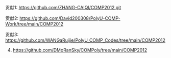 贡献1: https://github.com/ZHANG-CAIQI/COMP2012.git

贡献2: https://github.com/David200308/PolyU-COMP-Work/tree/main/COMP2012

贡献3: https://github.com/WANGaRuijie/PolyU_COMP_Codes/tree/main/COMP2012

4. https://github.com/DMoRanSky/COMPoly/tree/main/COMP2012